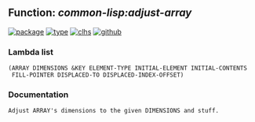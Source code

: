 ## Function: ***common-lisp:adjust-array***
[![package](https://img.shields.io/badge/Package-COMMON--LISP-5f9ea0.svg?style=social&colorA=999999)](../) [![type](https://img.shields.io/badge/Type-Function-5f9ea0.svg?style=social&colorA=999999)](../#function) [![clhs](https://img.shields.io/badge/CLHS-ADJUST--ARRAY-5f9ea0.svg?style=social&colorA=999999)](http://www.lispworks.com/documentation/HyperSpec/Body/f_adjust.htm) [![github](https://img.shields.io/badge/GitHub-View_the_source-5f9ea0.svg?style=social&colorA=999999&logo=github)](https://github.com/sbcl/sbcl/blob/master/src/code/array.lisp/) 
### Lambda list
```
(ARRAY DIMENSIONS &KEY ELEMENT-TYPE INITIAL-ELEMENT INITIAL-CONTENTS
 FILL-POINTER DISPLACED-TO DISPLACED-INDEX-OFFSET)
```
### Documentation
```
Adjust ARRAY's dimensions to the given DIMENSIONS and stuff.
```
